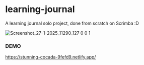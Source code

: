 # learning-journal

A learning journal solo project, done from scratch on Scrimba :D

![Screenshot_27-1-2025_11290_127 0 0 1](https://github.com/user-attachments/assets/66c7e28e-0538-4d8d-92fe-c2333ca6879c)

### DEMO
https://stunning-cocada-9fefd9.netlify.app/
